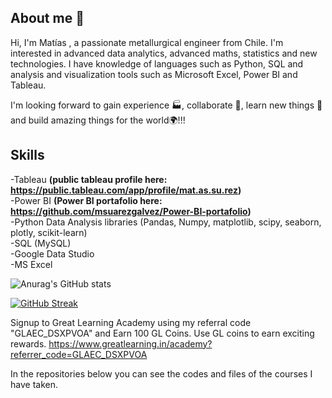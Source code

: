 ## About me 👋

Hi, I'm Matías , a passionate metallurgical engineer from Chile. I'm interested in advanced data analytics, advanced maths, statistics and new technologies. I have knowledge of languages such as Python, SQL and analysis and visualization tools such as Microsoft Excel, Power BI and Tableau.

I'm looking forward to gain experience 🏭, collaborate 🤝, learn new things 🧠 and build amazing things for the world🌍!!!


## **Skills**

-Tableau **(public tableau profile here: https://public.tableau.com/app/profile/mat.as.su.rez)** <br />
-Power BI **(Power BI portafolio here: https://github.com/msuarezgalvez/Power-BI-portafolio)** <br />
-Python Data Analysis libraries (Pandas, Numpy, matplotlib, scipy, seaborn, plotly, scikit-learn) <br />
-SQL (MySQL) <br />
-Google Data Studio <br />
-MS Excel <br />



![Anurag's GitHub stats](https://github-readme-stats.vercel.app/api?username=msuarezgalvez&show_icons=true)

[![GitHub Streak](https://github-readme-streak-stats.herokuapp.com/?user=msuarezgalvez&theme=default)](https://github.com/msuarezgalvez/github-readme-streak-stats)

Signup to Great Learning Academy using my referral code "GLAEC_DSXPVOA" and Earn 100 GL Coins. Use GL coins to earn exciting rewards. https://www.greatlearning.in/academy?referrer_code=GLAEC_DSXPVOA


In the repositories below you can see the codes and files of the courses I have taken.

